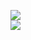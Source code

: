 [![](https://img.shields.io/badge/Made%20With-Github%20Spray-lightgrey.svg?style=for-the-badge&logo=github)](https://github.com/Annihil/github-spray#10949)  
[![](https://i.imgur.com/2DrTn0Z.gif)](https://github.com/Annihil/github-spray)